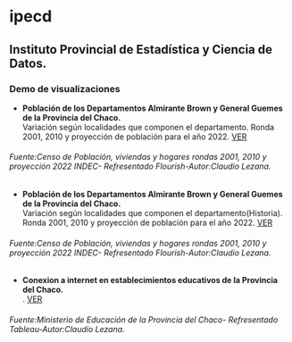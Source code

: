 # ipecd

## Instituto Provincial de Estadística y Ciencia de Datos.

<h3>Demo de visualizaciones</h3>

- **Población de los Departamentos Almirante Brown y General Guemes de la Provincia del Chaco.**   
Variación según localidades que componen el departamento. 
  Ronda 2001, 2010 y proyección de población para el año 2022. [VER](https://cdlezana.github.io/ipecd/Poblac_RM_FL.html)  
  
###### Fuente:Censo de Población, viviendas y hogares rondas 2001, 2010 y proyección 2022 INDEC- Refresentado Flourish-Autor:Claudio Lezana.


- **Población de los Departamentos Almirante Brown y General Guemes de la Provincia del Chaco.**   
Variación según localidades que componen el departamento(Historia). 
  Ronda 2001, 2010 y proyección de población para el año 2022. [VER](https://cdlezana.github.io/ipecd/Poblac_RM_FL_Hist.html)  
  
###### Fuente:Censo de Población, viviendas y hogares rondas 2001, 2010 y proyección 2022 INDEC- Refresentado Flourish-Autor:Claudio Lezana.


- **Conexion a internet en establecimientos educativos de la Provincia del Chaco.**   
. [VER](https://cdlezana.github.io/ipecd/Chaco_conex_esc.html)  
  
###### Fuente:Ministerio de Educación de la Provincia del Chaco- Refresentado Tableau-Autor:Claudio Lezana.




